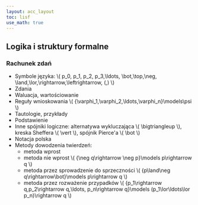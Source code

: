 ```yaml
---
layout: acc_layout
toc: lisf
use_math: true
---
```


Logika i struktury formalne
---

### Rachunek zdań

* Symbole języka: \\( p_0, p_1, p_2, p_3,\ldots, \bot,\top,\neg, \land,\lor,\rightarrow,\leftrightarrow, (,) \\)
* Zdania
* Waluacja, wartościowanie
* Reguły wnioskowania \\( \{\varphi_1,\varphi_2,\ldots,\varphi_n\}\models\psi \\)
* Tautologie, przykłady
* Podstawienie
* Inne spójniki logiczne: alternatywa wykluczająca \\( \bigtriangleup \\), kreska Sheffera \\( \vert \\), spójnik Pierce'a \\( \bot \\)
* Notacja polska
* Metody dowodzenia twierdzeń:
  * metoda wprost
  * metoda nie wprost \\( \{\neg q\rightarrow \neg p\}\models p\rightarrow q \\)
  * metoda przez sprowadzenie do sprzeczności \\( \{p\land\neg q\rightarrow\bot\}\models p\rightarrow q \\)
  * metoda przez rozważenie przypadków \\( \{p_1\rightarrow q,p_2\rightarrow q,\ldots, p_n\rightarrow q\}\models (p_1\lor\ldots\lor p_n)\rightarrow q \\)
